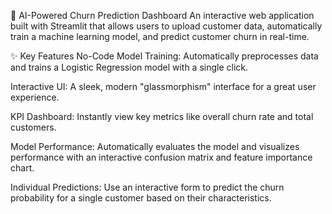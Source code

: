 🔮 AI-Powered Churn Prediction Dashboard
An interactive web application built with Streamlit that allows users to upload customer data, automatically train a machine learning model, and predict customer churn in real-time.

✨ Key Features
No-Code Model Training: Automatically preprocesses data and trains a Logistic Regression model with a single click.

Interactive UI: A sleek, modern "glassmorphism" interface for a great user experience.

KPI Dashboard: Instantly view key metrics like overall churn rate and total customers.

Model Performance: Automatically evaluates the model and visualizes performance with an interactive confusion matrix and feature importance chart.

Individual Predictions: Use an interactive form to predict the churn probability for a single customer based on their characteristics.

